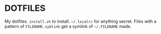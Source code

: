 # DOTFILES

My dotfiles.  `install.sh` to install.  `~/.localrc` for anything secret.  Files with a pattern of `FILENAME.symlink` get a symlink of `~/.FILENAME` made.

